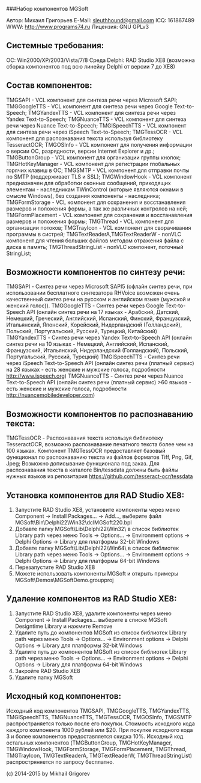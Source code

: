 ###Набор компонентов MGSoft

Автор:		Михаил Григорьев
E-Mail: 	sleuthhound@gmail.com
ICQ: 		161867489
WWW:		http://www.programs74.ru
Лицензия:	GNU GPLv3

Системные требования:
---------------------

ОС:		Win2000/XP/2003/Vista/7/8
Среда Delphi:	RAD Studio XE8 (возможна сборка компонентов под всю линейку Delphi от версии 7 до XE8)


Состав компонентов:
-------------------

TMGSAPI				- VCL компонент для синтеза речи через Microsoft SAPI;
TMGGoogleTTS			- VCL компонент для синтеза речи через Google Text-to-Speech;
TMGYandexTTS			- VCL компонент для синтеза речи через Yandex Text-to-Speech;
TMGNuanceTTS			- VCL компонент для синтеза речи через Nuance Text-to-Speech;
TMGISpeechTTS			- VCL компонент для синтеза речи через iSpeech Text-to-Speech;
TMGTessOCR			- VCL компонент для распознавания текста используя библиотеку TesseractOCR;
TMGOSInfo			- VCL компонент для получения информации о версии ОС, разрядности, версии Internet Explorer и др.;
TMGButtonGroup			- VCL компонент для организации группы кнопок;
TMGHotKeyManager		- VCL компонент для регистрации глобальных горячих клавиш в ОС;
TMGSMTP				- VCL компонент для отправки почты по SMTP (поддерживает TLS и SSL);
TMGWindowHook			- VCL компонент предназначен для обработки оконных сообщений, приходящих элементам - наследникам TWinControl (которые являются окнами в смысле Windows), без создания компоненты - наследника;
TMGFormStorage			- VCL компонент для сохранения и восстанавления размеров и положения формы, а так же различных контролов на ней;
TMGFormPlacement		- VCL компонент для сохранения и восстанавления размеров и положения формы;
TMGThread			- VCL компонент для организации потоков;
TMGTrayIcon			- VCL компонент для сворачивания программы в систрей;
TMGTextReaderA,TMGTextReaderW 	- nonVLC компонент для чтения больших файлов методом отражения файла с диска в память;
TMGThreadStringList		- nonVLC компонент, поточный StringList;


Возможности компонентов по синтезу речи:
----------------------------------------

TMGSAPI 	- Синтез речи через Microsoft SAPI5 (офлайн синтез речи, при использовании бесплатного синтезатора RHVoice возможен очень качественный синтез речи на русском и английском языке (мужской и женский голос)).
TMGGoogleTTS 	- Синтез речи через Google Text-to-Speech API (онлайн синтез речи на 17 языках - Арабский, Датский, Немецкий, Греческий, Английский, Испанский, Финский, Французский, Итальянский, Японский, Корейский, Нидерландский (Голландский), Польский, Португальский, Русский, Турецкий, Китайский)
TMGYandexTTS  	- Синтез речи через Yandex Text-to-Speech API (онлайн синтез речи на 10 языках - Немецкий, Английский, Испанский, Французский, Итальянский, Нидерландский (Голландский), Польский, Португальский, Русский, Турецкий)
TMGISpeechTTS	- Синтез речи через iSpeech Text-to-Speech API (онлайн синтез речи (платный сервис) на 28 языках - есть женские и мужские голоса, подробности http://www.ispeech.org)
TMGNuanceTTS	- Синтез речи через Nuance Text-to-Speech API (онлайн синтез речи (платный сервис) >60 языков - есть женские и мужские голоса, подробности http://nuancemobiledeveloper.com)


Возможности компонентов по распознаванию текста:
------------------------------------------------

TMGTessOCR	- Распознавания текста используя библиотеку TesseractOCR, возможно распознавание печатного текста более чем на 100 языках.
		  Компонент TMGTessOCR предоставляет базовый функционал по распознаванию текста из файлов форматов Tiff, Png, Gif, Jpeg;
		  Возможно дописывание функционала под заказ.
		  Для распознавания текста в каталоге Bin/tessdata должны быть файлы нужных языков из репозитария https://github.com/tesseract-ocr/tessdata


Установка компонентов для RAD Studio XE8:
-----------------------------------------

1. Запустите RAD Studio XE8, установите компоненты через меню Component -> Install Packages... -> Add..., выберите файл MGSoft\Bin\Delphi22\Win32\dclMGSoft220.bpl
2. Добавте папку MGSoft\Lib\Delphi22\Win32\ в список библиотек Library path через меню Tools -> Options... -> Environment options -> Delphi Options -> Library для платформы 32-bit Windows
3. Добавте папку MGSoft\Lib\Delphi22\Win64\ в список библиотек Library path через меню Tools -> Options... -> Environment options -> Delphi Options -> Library для платформы 64-bit Windows
4. Перезапустите RAD Studio XE8
5. Можете использовать компоненты MGSoft и открыть примеры MGSoft\Demos\MGSoftDemo.groupproj


Удаление компонентов из RAD Studio XE8:
---------------------------------------

1. Запустите RAD Studio XE8, удалите компоненты через меню Component -> Install Packages... выберите в списке MGSoft Designtime Library и нажмите Remove
2. Удалите путь до компонентов MGSoft из список библиотек Library path через меню Tools -> Options... -> Environment options -> Delphi Options -> Library для платформы 32-bit Windows
3. Удалите путь до компонентов MGSoft из список библиотек Library path через меню Tools -> Options... -> Environment options -> Delphi Options -> Library для платформы 64-bit Windows
4. Закройте RAD Studio XE8
5. Удалите папку MGSoft

Исходный код компонентов:
-------------------------

Исходный код компонентов TMGSAPI, TMGGoogleTTS, TMGYandexTTS, TMGISpeechTTS, TMGNuanceTTS, TMGTessOCR, TMGOSInfo, TMGSMTP распространяется только после его покупки.
Стоимость исходного кода каждого компонента 1000 рублей или $20. При покупке исходного кода 3 и более компонентов предоставляется скидка 10%.
Исходный код остальных компонентов (TMGButtonGroup, TMGHotKeyManager, TMGWindowHook, TMGFormStorage, TMGFormPlacement, TMGThread, TMGTrayIcon, TMGTextReaderA, TMGTextReaderW, TMGThreadStringList) распростряняется по запросу бесплатно.


(c) 2014-2015 by Mikhail Grigorev
